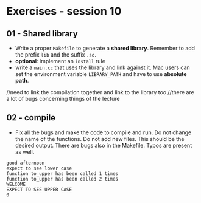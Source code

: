# Exercises - session 10

## 01 - Shared library
- Write a proper `Makefile` to generate a **shared library**. Remember to add the prefix `lib` and the suffix `.so`.
- **optional**: implement an `install` rule 
- write a `main.cc` that uses the library and link against it. Mac users can set the environment variable `LIBRARY_PATH` and have to use **absolute path**.

//need to link the compilation together and link to the library too
//there are a lot of bugs concerning things of the lecture

## 02 - compile 
- Fix all the bugs and make the code to compile and run. Do not change the name of the functions. Do not add new files. This should be the desired output. There are bugs also in the Makefile. Typos are present as well.

```
good afternoon
expect to see lower case
function to_upper has been called 1 times
function to_upper has been called 2 times
WELCOME
EXPECT TO SEE UPPER CASE
0 
```
